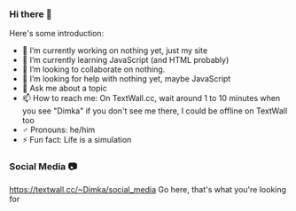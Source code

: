 ### Hi there 👋
Here's some introduction:
- 🔭 I’m currently working on nothing yet, just my site
- 🌱 I’m currently learning JavaScript (and HTML probably)
- 👯 I’m looking to collaborate on nothing.
- 🤔 I’m looking for help with nothing yet, maybe JavaScript
- 💬 Ask me about a topic
- 📫 How to reach me: On TextWall.cc, wait around 1 to 10 minutes when you see "Dimka" if you don't see me there, I could be offline on TextWall too
- ♂️ Pronouns: he/him
- ⚡ Fun fact: Life is a simulation
### Social Media 📷
https://textwall.cc/~Dimka/social_media
Go here, that's what you're looking for
